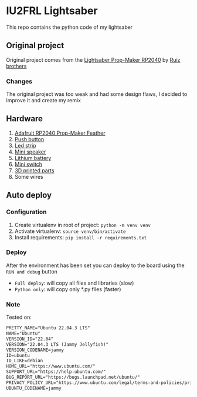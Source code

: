 # IU2FRL Lightsaber

This repo contains the python code of my lightsaber

## Original project

Original project comes from the [Lightsaber Prop-Maker RP2040](https://learn.adafruit.com/lightsaber-rp2040/overview) by [Ruiz brothers](https://learn.adafruit.com/u/pixil3d)

### Changes

The original project was too weak and had some design flaws, I decided to improve it and create my remix

## Hardware

1. [Adafruit RP2040 Prop-Maker Feather](https://www.adafruit.com/product/5768)
1. [Push button](https://www.adafruit.com/product/3350)
1. [Led strip](https://www.adafruit.com/product/2969)
1. [Mini speaker](https://www.adafruit.com/product/3923)
1. [Lithium battery](https://www.adafruit.com/product/1781)
1. [Mini switch](https://www.adafruit.com/product/805)
1. [3D printed parts](https://www.thingiverse.com/thing:6330719)
1. Some wires

## Auto deploy

### Configuration

1. Create virtualenv in root of project: `python -m venv venv`
1. Activate virtualenv: `source venv/bin/activate`
1. Install requirements: `pip install -r requirements.txt`

### Deploy

After the environment has been set you can deploy to the board using the `RUN and debug` button

- `Full deploy`: will copy all files and libraries (slow)
- `Python only`: will copy only *.py files (faster)

### Note

Tested on:

```txt
PRETTY_NAME="Ubuntu 22.04.3 LTS"
NAME="Ubuntu"
VERSION_ID="22.04"
VERSION="22.04.3 LTS (Jammy Jellyfish)"
VERSION_CODENAME=jammy
ID=ubuntu
ID_LIKE=debian
HOME_URL="https://www.ubuntu.com/"
SUPPORT_URL="https://help.ubuntu.com/"
BUG_REPORT_URL="https://bugs.launchpad.net/ubuntu/"
PRIVACY_POLICY_URL="https://www.ubuntu.com/legal/terms-and-policies/privacy-policy"
UBUNTU_CODENAME=jammy
```
